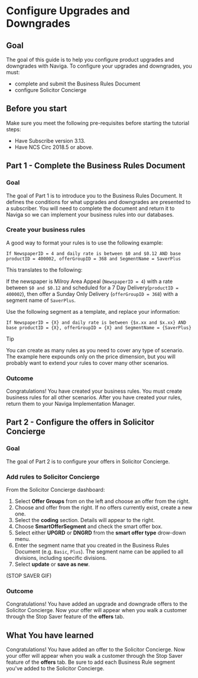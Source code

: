 # Configure Upgrades and Downgrades

## Goal

The goal of this guide is to help you configure product upgrades and downgrades with Naviga. To configure your upgrades and downgrades, you must:

- complete and submit the Business Rules Document
- configure Solicitor Concierge

## Before you start

Make sure you meet the following pre-requisites before starting the tutorial steps:

- Have Subscribe version 3.13.
- Have NCS Circ 2018.5 or above.

## Part 1 - Complete the Business Rules Document

### Goal

The goal of Part 1 is to introduce you to the Business Rules Document. It defines the conditions for what upgrades and downgrades are presented to a subscriber. You will need to complete the document and return it to Naviga so we can implement your business rules into our databases.

### Create your business rules

A good way to format your rules is to use the following example:

`If NewspaperID = 4 and daily rate is between $0 and $0.12 AND base productID = 400002, offerGroupID = 368 and SegmentName = SaverPlus`

This translates to the following:

If the newspaper is Milroy Area Appeal (`NewspaperID = 4`) with a rate between `$0 and $0.12` and scheduled for a 7 Day Delivery(`productID = 400002`), then offer a Sunday Only Delivery (`offerGroupID = 368`) with a segment name of `SaverPlus`.

Use the following segment as a template, and replace your information:

`If NewspaperID = {X} and daily rate is between {$x.xx and $x.xx} AND base productID = {X}, offerGroupID = {X} and SegmentName = {SaverPlus}`

> [!Tip]
> You can create as many rules as you need to cover any type of scenario. The example here expounds only on the price dimension, but you will probably want to extend your rules to cover many other scenarios.

### Outcome

Congratulations! You have created your business rules. You must create business rules for all other scenarios. After you have created your rules, return them to your Naviga Implementation Manager.

## Part 2 - Configure the offers in Solicitor Concierge

### Goal

The goal of Part 2 is to configure your offers in Solicitor Concierge.

### Add rules to Solicitor Concierge

From the Solicitor Concierge dashboard:

1. Select **Offer Groups** from on the left and choose an offer from the right. 
2. Choose and offer from the right. If no offers currently exist, create a new one.
3. Select the **coding** section.  Details will appear to the right.
4. Choose **SmartOfferSegment** and check the smart offer box.
5. Select either **UPGRD** or **DNGRD** from the **smart offer type** drow-down menu.
6. Enter the segment name that you created in the Business Rules Document (e.g. `Basic`, `Plus`). The segment name can be applied to all divisions, including specific divisions.
7. Select **update** or **save as new**.

(STOP SAVER GIF)

### Outcome

Congratulations! You have added an upgrade and downgrade offers to the Solicitor Concierge. Now your offer will appear when you walk a customer through the Stop Saver feature of the **offers** tab.

## What You have learned

Congratulations! You have added an offer to the Solicitor Concierge. Now your offer will appear when you walk a customer through the Stop Saver feature of the **offers** tab. Be sure to add each Business Rule segment you've added to the Solicitor Concierge.